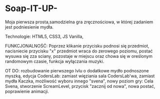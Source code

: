 # Soap-IT-UP-

Moja pierwsza prosta,samodzielna gra zręcznościowa, w której  zadaniem jest podniesienie mydła.

Technologie:
HTML5,
CSS3,
JS Vanilla,

FUNKCJONALNOŚĆ: Poprzez klikanie przycisku podnosi się przedmiot,
nacisniecie przycisku "x" przedmiot wraca do zerowego poziomu,
postać wysuwa się zza sciany, pozostaje w miejscu oraz chowa się w oreślonym randomowym czasie, funkcja wyłączania muzyki.


OT DO:
rozbudowanie pierwszego lvlu o dodatkowe mydło podnoszone myszką,
edycja CodersLab: zamiast więziania sala CodersLab'wa, zamiast mydła Kaczka, możliwość wyboru innego "svena",
nowy poziom gry: Cela Svena,
stworzenie ScreamLevel,
przycisk "zacznij od nowa",
nowa postać,
poprawienie animacji.


